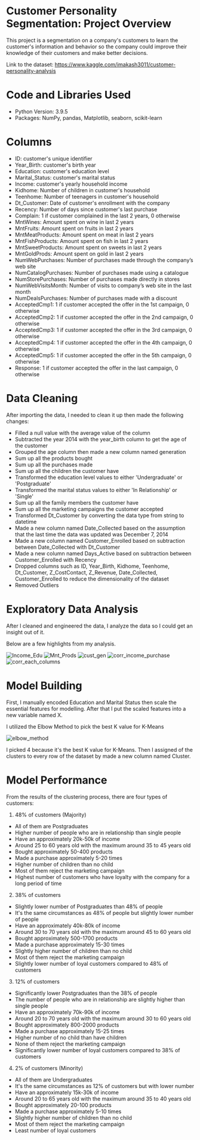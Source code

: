 # Customer Personality Segmentation: Project Overview 
This project is a segmentation on a company's customers to learn the customer's information and behavior so the company could improve their knowledge of their customers and make better decisions.

Link to the dataset: https://www.kaggle.com/imakash3011/customer-personality-analysis

# Code and Libraries Used
* Python Version: 3.9.5
* Packages: NumPy, pandas, Matplotlib, seaborn, scikit-learn

# Columns 
* ID: customer's unique identifier
* Year_Birth: customer's birth year
* Education: customer's education level
* Marital_Status: customer's marital status
* Income: customer's yearly household income
* Kidhome: Number of children in customer's household
* Teenhome: Number of teenagers in customer's household
* Dt_Customer: Date of customer's enrollment with the company
* Recency: Number of days since customer's last purchase
* Complain: 1 if customer complained in the last 2 years, 0 otherwise
* MntWines: Amount spent on wine in last 2 years
* MntFruits: Amount spent on fruits in last 2 years
* MntMeatProducts: Amount spent on meat in last 2 years
* MntFishProducts: Amount spent on fish in last 2 years
* MntSweetProducts: Amount spent on sweets in last 2 years
* MntGoldProds: Amount spent on gold in last 2 years
* NumWebPurchases: Number of purchases made through the company’s web site
* NumCatalogPurchases: Number of purchases made using a catalogue
* NumStorePurchases: Number of purchases made directly in stores
* NumWebVisitsMonth: Number of visits to company’s web site in the last month
* NumDealsPurchases: Number of purchases made with a discount
* AcceptedCmp1: 1 if customer accepted the offer in the 1st campaign, 0 otherwise
* AcceptedCmp2: 1 if customer accepted the offer in the 2nd campaign, 0 otherwise
* AcceptedCmp3: 1 if customer accepted the offer in the 3rd campaign, 0 otherwise
* AcceptedCmp4: 1 if customer accepted the offer in the 4th campaign, 0 otherwise
* AcceptedCmp5: 1 if customer accepted the offer in the 5th campaign, 0 otherwise
* Response: 1 if customer accepted the offer in the last campaign, 0 otherwise

# Data Cleaning
After importing the data, I needed to clean it up then made the following changes:
* Filled a null value with the average value of the column
* Subtracted the year 2014 with the year_birth column to get the age of the customer
* Grouped the age column then made a new column named generation
* Sum up all the products bought
* Sum up all the purchases made
* Sum up all the children the customer have
* Transformed the education level values to either 'Undergraduate' or 'Postgraduate'
* Transformed the marital status values to either 'In Relationship' or 'Single'
* Sum up all the family members the customer have
* Sum up all the marketing campaigns the customer accepted
* Transformed Dt_Customer by converting the data type from string to datetime 
* Made a new column named Date_Collected based on the assumption that the last time the data was updated was December 7, 2014 
* Made a new column named Customer_Enrolled based on subtraction between Date_Collected with Dt_Customer 
* Made a new column named Days_Active based on subtraction between Customer_Enrolled with Recency 
* Dropped columns such as ID, Year_Birth, Kidhome, Teenhome, Dt_Customer, Z_CostContact, Z_Revenue, Date_Collected, Customer_Enrolled to reduce the dimensionality of the dataset
* Removed Outliers

# Exploratory Data Analysis
After I cleaned and engineered the data, I analyze the data so I could get an insight out of it.

Below are a few highlights from my analysis.

![Income_Edu](https://user-images.githubusercontent.com/60106788/141610484-aa690f46-c117-4bf4-a672-b5f9ec8abc62.PNG)
![Mnt_Prods](https://user-images.githubusercontent.com/60106788/141610486-2fa99f01-d3b2-40ee-a3cb-a6a6c5c3a090.PNG)
![cust_gen](https://user-images.githubusercontent.com/60106788/141610499-b2f9ebdb-d395-4ebc-ab10-35e6949eeb47.PNG)
![corr_income_purchase](https://user-images.githubusercontent.com/60106788/141610482-4eeeaa60-87bc-4b7c-809a-41ffa5ac474a.PNG)
![corr_each_columns](https://user-images.githubusercontent.com/60106788/141610481-52633133-7a0a-4edd-8d17-3f73438fb216.PNG)

# Model Building 
First, I manually encoded Education and Marital Status then scale the essential features for modelling. After that I put the scaled features into a new variable named X.

I utilized the Elbow Method to pick the best K value for K-Means

![elbow_method](https://user-images.githubusercontent.com/60106788/141610843-712e4fea-2e9b-491e-b6f5-51f90d715a03.PNG)

I picked 4 because it's the best K value for K-Means. Then I assigned of the clusters to every row of the dataset by made a new column named Cluster.

# Model Performance
From the results of the clustering process, there are four types of customers:

1. 48% of customers (Majority)
* All of them are Postgraduates
* Higher number of people who are in relationship than single people
* Have an approximately 20k-50k of income
* Around 25 to 60 years old with the maximum around 35 to 45 years old
* Bought approximately 50-400 products
* Made a purchase approximately 5-20 times
* Higher number of children than no child
* Most of them reject the marketing campaign
* Highest number of customers who have loyalty with the company for a long period of time

2. 38% of customers
* Slightly lower number of Postgraduates than 48% of people
* It's the same circumstances as 48% of people but slightly lower number of people
* Have an approximately 40k-80k of income
* Around 30 to 70 years old with the maximum around 45 to 60 years old
* Bought approximately 500-1700 products
* Made a purchase approximately 15-30 times
* Slightly higher number of children than no child
* Most of them reject the marketing campaign
* Slightly lower number of loyal customers compared to 48% of customers

3. 12% of customers 
* Significantly lower Postgraduates than the 38% of people 
* The number of people who are in relationship are slightly higher than single people
* Have an approximately 70k-90k of income
* Around 20 to 70 years old with the maximum around 30 to 60 years old
* Bought approximately 800-2000 products
* Made a purchase approximately 15-25 times
* Higher number of no child than have children
* None of them reject the marketing campaign
* Significantly lower number of loyal customers compared to 38% of customers

4. 2% of customers (Minority)
* All of them are Undergraduates
* It's the same circumstances as 12% of customers but with lower number
* Have an approximately 15k-30k of income
* Around 20 to 65 years old with the maximum around 35 to 40 years old
* Bought approximately 20-100 products
* Made a purchase approximately 5-10 times
* Slightly higher number of children than no child
* Most of them reject the marketing campaign
* Least number of loyal customers









